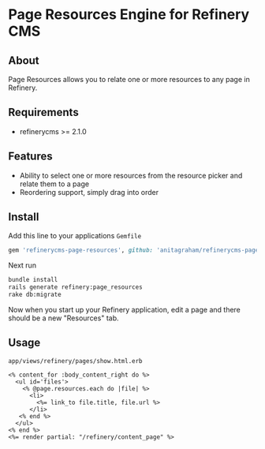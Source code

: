 # Page Resources Engine for Refinery CMS

## About

Page Resources allows you to relate one or more resources to any page in Refinery.

## Requirements

* refinerycms >= 2.1.0

## Features

* Ability to select one or more resources from the resource picker and relate them to a page
* Reordering support, simply drag into order

## Install

Add this line to your applications `Gemfile`

```ruby
gem 'refinerycms-page-resources', github: 'anitagraham/refinerycms-page-resources', branch: 'master'
```

Next run

```bash
bundle install
rails generate refinery:page_resources
rake db:migrate
```

Now when you start up your Refinery application, edit a page and there should be a new "Resources" tab.

## Usage

`app/views/refinery/pages/show.html.erb`

```erb
<% content_for :body_content_right do %>
  <ul id='files'>
    <% @page.resources.each do |file| %>
      <li>
        <%= link_to file.title, file.url %>
      </li>
   <% end %>
  </ul>
<% end %>
<%= render partial: "/refinery/content_page" %>
```
